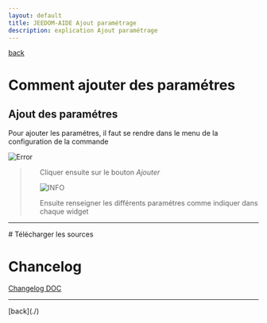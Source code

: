 ```yaml
---
layout: default
title: JEEDOM-AIDE Ajout paramétrage
description: explication Ajout paramétrage
---
```

[back](./)
# Comment ajouter des paramétres

## Ajout des paramétres
Pour ajouter les paramétres, il faut se rendre dans le menu de la configuration de la commande
<p><img src="AIDE_CONFIG_SIZE_3.png" alt="Error" /></p>

<blockquote>
        <ul>
            Cliquer ensuite sur le bouton <i>Ajouter</i>
            <p><img src="AIDE_PARA_1.png" alt="INFO" /></p>
            Ensuite renseigner les différents paramétres comme indiquer dans chaque widget
        </ul>
</blockquote>

<hr />
# Télécharger les sources

# Chancelog
<a href="https://github.com/JEALG/JEEDOM-Widget_JAG-doc/commits/master">Changelog DOC</a>

<hr />
[back](./)